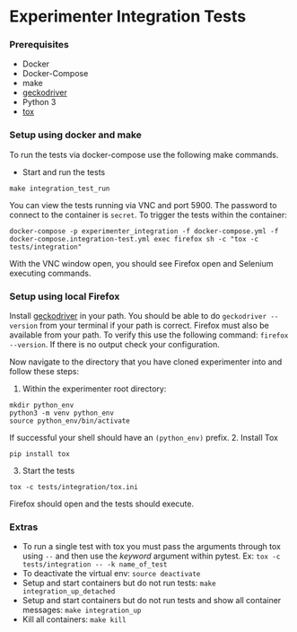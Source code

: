 # Experimenter Integration Tests

### Prerequisites
- Docker
- Docker-Compose
- make
- [geckodriver]
- Python 3
- [tox]

### Setup using docker and make

To run the tests via docker-compose use the following make commands.

- Start and run the tests
```
make integration_test_run
```
You can view the tests running via VNC and port 5900. The password to connect to the container is `secret`.
To trigger the tests within the container:
```
docker-compose -p experimenter_integration -f docker-compose.yml -f docker-compose.integration-test.yml exec firefox sh -c "tox -c tests/integration"
```
With the VNC window open, you should see Firefox open and Selenium executing commands.

### Setup using local Firefox

Install [geckodriver] in your path. You should be able to do `geckodriver --version` from your terminal if your path is correct. Firefox must also be available from
your path. To verify this use the following command: `firefox --version`. If there is no output check your configuration.

Now navigate to the directory that you have cloned experimenter into and follow these steps:

1. Within the experimenter root directory:
```
mkdir python_env
python3 -m venv python_env
source python_env/bin/activate
```
If successful your shell should have an `(python_env)` prefix.
2. Install Tox
```
pip install tox
```
3. Start the tests
```
tox -c tests/integration/tox.ini
```
Firefox should open and the tests should execute.

### Extras

- To run a single test with tox you must pass the arguments through tox using `--` and then use the _keyword_ argument within pytest.
Ex: `tox -c tests/integration -- -k name_of_test`
- To deactivate the virtual env: `source deactivate`
- Setup and start containers but do not run tests: `make integration_up_detached`
- Setup and start containers but do not run tests and show all container messages: `make integration_up`
- Kill all containers: `make kill`


[geckodriver]: https://github.com/mozilla/geckodriver/releases
[tox]: https://tox.readthedocs.io/en/latest/